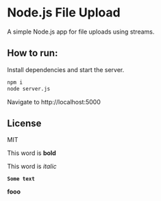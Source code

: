# Node.js File Upload

A simple Node.js app for file uploads using streams.

## How to run:

Install dependencies and start the server.

```bash
npm i
node server.js
```

Navigate to http://localhost:5000

## License

MIT

This word is **bold**

This word is *italic*

**`Some text`**

<b>fooo</b>

